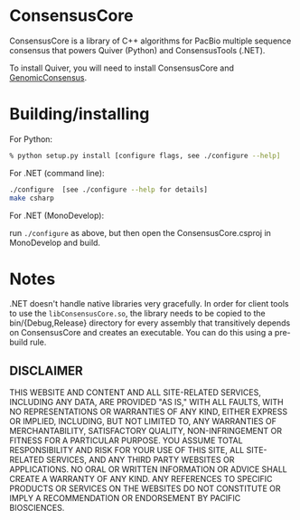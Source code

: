 # ConsensusCore

ConsensusCore is a library of C++ algorithms for PacBio multiple
sequence consensus that powers Quiver (Python) and ConsensusTools
(.NET).

To install Quiver, you will need to install ConsensusCore and
[GenomicConsensus](https://github.com/PacificBiosciences/GenomicConsensus).


# Building/installing

For Python:

```sh
% python setup.py install [configure flags, see ./configure --help]
```

For .NET (command line):

```sh
./configure  [see ./configure --help for details]
make csharp
```

For .NET (MonoDevelop):

run ``./configure`` as above, but then open the ConsensusCore.csproj
in MonoDevelop and build.


# Notes

.NET doesn't handle native libraries very gracefully.  In order for
client tools to use the ``libConsensusCore.so``, the library needs to
be copied to the bin/{Debug,Release} directory for every assembly that
transitively depends on ConsensusCore and creates an executable.  You
can do this using a pre-build rule.

DISCLAIMER
----------
THIS WEBSITE AND CONTENT AND ALL SITE-RELATED SERVICES, INCLUDING ANY DATA, ARE PROVIDED "AS IS," WITH ALL FAULTS, WITH NO REPRESENTATIONS OR WARRANTIES OF ANY KIND, EITHER EXPRESS OR IMPLIED, INCLUDING, BUT NOT LIMITED TO, ANY WARRANTIES OF MERCHANTABILITY, SATISFACTORY QUALITY, NON-INFRINGEMENT OR FITNESS FOR A PARTICULAR PURPOSE. YOU ASSUME TOTAL RESPONSIBILITY AND RISK FOR YOUR USE OF THIS SITE, ALL SITE-RELATED SERVICES, AND ANY THIRD PARTY WEBSITES OR APPLICATIONS. NO ORAL OR WRITTEN INFORMATION OR ADVICE SHALL CREATE A WARRANTY OF ANY KIND. ANY REFERENCES TO SPECIFIC PRODUCTS OR SERVICES ON THE WEBSITES DO NOT CONSTITUTE OR IMPLY A RECOMMENDATION OR ENDORSEMENT BY PACIFIC BIOSCIENCES.
